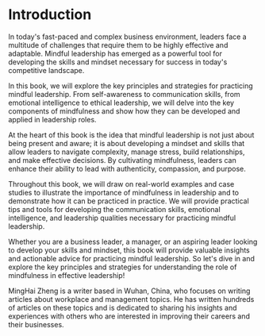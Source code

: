 # Introduction

In today's fast-paced and complex business environment, leaders face a multitude of challenges that require them to be highly effective and adaptable. Mindful leadership has emerged as a powerful tool for developing the skills and mindset necessary for success in today's competitive landscape.

In this book, we will explore the key principles and strategies for practicing mindful leadership. From self-awareness to communication skills, from emotional intelligence to ethical leadership, we will delve into the key components of mindfulness and show how they can be developed and applied in leadership roles.

At the heart of this book is the idea that mindful leadership is not just about being present and aware; it is about developing a mindset and skills that allow leaders to navigate complexity, manage stress, build relationships, and make effective decisions. By cultivating mindfulness, leaders can enhance their ability to lead with authenticity, compassion, and purpose.

Throughout this book, we will draw on real-world examples and case studies to illustrate the importance of mindfulness in leadership and to demonstrate how it can be practiced in practice. We will provide practical tips and tools for developing the communication skills, emotional intelligence, and leadership qualities necessary for practicing mindful leadership.

Whether you are a business leader, a manager, or an aspiring leader looking to develop your skills and mindset, this book will provide valuable insights and actionable advice for practicing mindful leadership. So let's dive in and explore the key principles and strategies for understanding the role of mindfulness in effective leadership!

MingHai Zheng is a writer based in Wuhan, China, who focuses on writing articles about workplace and management topics. He has written hundreds of articles on these topics and is dedicated to sharing his insights and experiences with others who are interested in improving their careers and their businesses.
